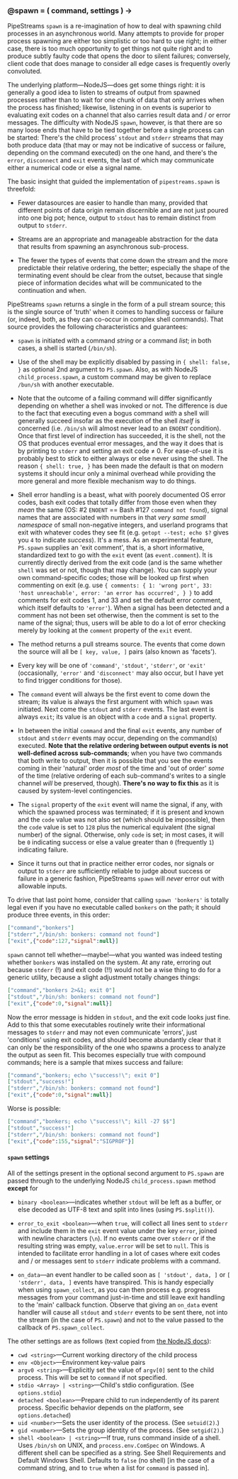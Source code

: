 

### @spawn = ( command, settings ) ->

PipeStreams `spawn` is a re-imagination of how to deal with spawning child processes in an
asynchronous world. Many attempts to provide for proper process spawning are either too simplistic or
too hard to use right; in either case, there is too much opportunity to get things not quite right and
to produce subtly faulty code that opens the door to silent failures; conversely, client code that does
manage to consider all edge cases is frequently overly convoluted.

The underlying platform—NodeJS—does get some things right: it is generally a good idea to listen to
streams of output from spawned processes rather than to wait for one chunk of data that only arrives
when the process has finished; likewise, listening in on events is superior to evaluating exit codes on
a channel that also carries result data and / or error messages. The difficulty with NodeJS `spawn`,
however, is that there are so many loose ends that have to be tied together before a single process can
be started: There's the child process' `stdout` and `stderr` streams that may both produce data (that
may or may not be indicative of success or failure, depending on the command executed) on the one hand,
and there's the `error`, `disconnect` and `exit` events, the last of which may communicate either a
numerical code or else a signal name.

The basic insight that guided the implementation of `pipestreams.spawn` is threefold:

* Fewer datasources are easier to handle than many, provided that different points of data origin remain
  discernible and are not just poured into one big pot; hence, output to `stdout` has to remain distinct
  from output to `stderr`.

* Streams are an appropriate and manageable abstraction for the data that results from spawning an
  asynchronous sub-process.

* The fewer the types of events that come down the stream and the more predictable their relative
  ordering, the better; especially the shape of the terminating event should be clear from the outset,
  because that single piece of information decides what will be communicated to the continuation and
  when.

PipeStreams `spawn` returns a single in the form of a pull stream source; this is the single source of
'truth' when it comes to handling success or failure (or, indeed, both, as they can co-occur in complex
shell commands). That source provides the following characteristics and guarantees:

* `spawn` is initiated with a command *string* or a command *list*; in both cases, a shell is started
  (`/bin/sh`).

* Use of the shell may be explicitly disabled by passing in `{ shell: false, }` as optional 2nd argument to
  `PS.spawn`. Also, as with NodeJS `child_process.spawn`, a custom command may be given to replace `/bun/sh`
  with another executable.

* Note that the outcome of a failing command will differ significantly depending on whether a shell was
  invoked or not. The difference is due to the fact that executing even a bogus command *with* a shell will
  generally succeed insofar as the execution of the shell *itself* is concerned (i.e. `/bin/sh` will almost
  never lead to an `ENOENT` condition). Once that first level of indirection has succeeded, it is the shell,
  not the OS that produces eventual error messages, and the way it does that is by printing to `stderr` and
  setting an exit code&nbsp;≠&nbsp;0. For ease-of-use it is probably best to stick to either always or else
  never using the shell. The reason `{ shell: true, }` has been made the default is that on modern systems
  it should incur only a minimal overhead while providing the more general and more flexible mechanism way
  to do things.

* Shell error handling is a beast, what with poorely documented OS error codes, bash exit codes that totally
  differ from those even when they *mean* the same (OS: #2 `ENOENT` == Bash #127 `command not found`),
  signal names that are associated with numbers in that *very same small namespace* of small non-negative
  integers, and userland programs that exit with whatever codes they see fit (e.g. `getopt --test; echo $?`
  gives you `4` to indicate *success*). It's a mess. As an experimental feature,
  `PS.spawn` supplies an 'exit comment', that is, a short informative, standardized text to go
  with the `exit` event (as `event.comment`). It is currently directly derived from the exit code (and is
  the same whether `shell` was set or not, though that may change). You can supply your own command-specific
  codes; those will be looked up first when commenting on exit (e.g. use `{ comments: { 1: 'wrong port', 33:
  'host unreachable', error: 'an error has occurred', } }` to add comments for exit codes 1, and 33 and set
  the default error comment, which itself defaults to `'error'`). When a signal has been detected and a
  comment has not been set otherwise, then the comment is set to the name of the signal; thus, users will be
  able to do a lot of error checking merely by looking at the `comment` property of the `exit` event.

* The method returns a pull streams source. The events that come down the source will all be `[ key,
  value, ]` pairs (also known as 'facets').

* Every key will be one of `'command'`, `'stdout'`, `'stderr'`, or `'exit'` (occasionally, `'error'` and
`'disconnect'` may also occur, but I have yet to find trigger conditions for those).

* The `command` event will always be the first event to come down the stream; its value is always the
  first argument with which `spawn` was initiated. Next come the `stdout` and `stderr` events. The last
  event is always `exit`; its value is an object with a `code` and a `signal` property.

* In between the initial `command` and the final `exit` events, any number of `stdout` and `stderr` events
  may occur, depending on the command(s) executed. **Note that the relative ordering between output events
  is not well-defined across sub-commands**; when you have two commands that both write to output, then it
  is possible that you see the events coming in their 'natural' order *most* of the time and 'out of order'
  *some* of the time (relative ordering of each sub-command's writes to a single channel *will* be
  preserved, though). **There's no way to fix this** as it is caused by system-level contingencies.

* The `signal` property of the `exit` event will name the signal, if any, with which the spawned process was
  terminated; if it is present and known and the `code` value was not also set (which should be impossible),
  then the `code` value is set to `128` plus the numerical equivalent (the signal number) of the signal.
  Otherwise, only `code` is set; in most cases, it will be `0` indicating success or else a value greater
  than `0` (frequently `1`) indicating failure.

* Since it turns out that in practice neither error codes, nor signals or output to `stderr` are
  sufficiently reliable to judge about success or failure in a generic fashion, PipeStreams `spawn` will
  *never* error out with allowable inputs.

To drive that last point home, consider that calling `spawn 'bonkers'` is totally legal even if you have
no executable called `bonkers` on the path; it should produce three events, in this order:

```json
["command","bonkers"]
["stderr","/bin/sh: bonkers: command not found"]
["exit",{"code":127,"signal":null}]
```

`spawn` cannot tell whether—maybe!—what you wanted was indeed testing whether `bonkers` was installed
on the system. At any rate, erroring out because `stderr` (!) and exit code (!!) would not be a wise
thing to do for a generic utility, because a slight adjustment totally changes things:

```json
["command","bonkers 2>&1; exit 0"]
["stdout","/bin/sh: bonkers: command not found"]
["exit",{"code":0,"signal":null}]
```

Now the error message is hidden in `stdout`, and the exit code looks just fine. Add to this that some
executables routinely write their informational messages to `stderr` and may not even communicate
'errors', just 'conditions' using exit codes, and should become abundantly clear that it can only be the
responsibility of the one who spawns a process to analyze the output as seen fit. This becomes
especially true with compound commands; here is a sample that mixes success and failure:

```json
["command","bonkers; echo \"success!\"; exit 0"]
["stdout","success!"]
["stderr","/bin/sh: bonkers: command not found"]
["exit",{"code":0,"signal":null}]
```

Worse is possible:

```json
["command","bonkers; echo \"success!\"; kill -27 $$"]
["stdout","success!"]
["stderr","/bin/sh: bonkers: command not found"]
["exit",{"code":155,"signal":"SIGPROF"}]
```

#### `spawn` settings

All of the settings present in the optional second argument to `PS.spawn` are passed through to the
underlying NodeJS `child_process.spawn` method **except** for

* `binary <boolean>`—indicates whether `stdout` will be left as a buffer, or else decoded as UTF-8 text and
  split into lines (using `PS.$split()`).

* `error_to_exit <boolean>`—when `true`, will collect all lines sent to `stderr` and include them in the
  `exit` event value under the key `error`, joined with newline characters (`\n`). If no events came over
  `stderr` or if the resulting string was empty, `value.error` will be set to `null`. This is intended to
  facilitate error handling in a lot of cases where exit codes and / or messages sent to `stderr` indicate
  problems with a command.

* `on_data`—an event handler to be called soon as `[ 'stdout', data, ]` or `[ 'stderr', data, ]` events have
  transpired. This is handy especially when using `spawn_collect`, as you can then process e.g. progress
  messages from your command just-in-time and still leave exit handling to the 'main' callback function.
  Observe that giving an `on_data` event handler will cause all `stdout` and `stderr` events to be sent
  there, not into the stream (in the case of `PS.spawn`) and not to the value passed to the callback of
  `PS.spawn_collect`.

The other settings are as follows (text copied from
[the NodeJS docs](https://nodejs.org/api/child_process.html#child_process_child_process_spawn_command_args_options)):

* `cwd <string>`—Current working directory of the child process
* `env <Object>`—Environment key-value pairs
* `argv0 <string>`—Explicitly set the value of `argv[0]` sent to the child process. This will be set to
  `command` if not specified.
* `stdio <Array> | <string>`—Child's stdio configuration. (See `options.stdio`)
* `detached <boolean>`—Prepare child to run independently of its parent process. Specific behavior depends
  on the platform, see `options.detached`)
* `uid <number>`—Sets the user identity of the process. (See `setuid(2)`.)
* `gid <number>`—Sets the group identity of the process. (See `setgid(2)`.)
* `shell <boolean> | <string>`—If true, runs command inside of a shell. Uses `/bin/sh` on UNIX, and
  `process.env.ComSpec` on Windows. A different shell can be specified as a string. See Shell Requirements
  and Default Windows Shell. Defaults to `false` (no shell) [in the case of a command string, and to `true`
  when a list for `command` is passed in].

